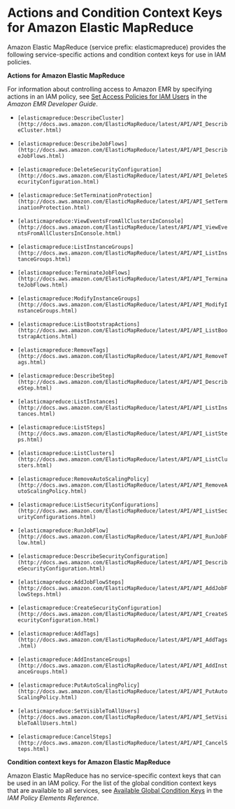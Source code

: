 # Actions and Condition Context Keys for Amazon Elastic MapReduce<a name="list_elasticmapreduce"></a>

Amazon Elastic MapReduce \(service prefix: elasticmapreduce\) provides the following service\-specific actions and condition context keys for use in IAM policies\.

**Actions for Amazon Elastic MapReduce**

For information about controlling access to Amazon EMR by specifying actions in an IAM policy, see [Set Access Policies for IAM Users](http://docs.aws.amazon.com/emr/latest/DeveloperGuide/emr-set-iam-policy.html) in the *Amazon EMR Developer Guide*\.

+ `[elasticmapreduce:DescribeCluster](http://docs.aws.amazon.com/ElasticMapReduce/latest/API/API_DescribeCluster.html)`

+ `[elasticmapreduce:DescribeJobFlows](http://docs.aws.amazon.com/ElasticMapReduce/latest/API/API_DescribeJobFlows.html)`

+ `[elasticmapreduce:DeleteSecurityConfiguration](http://docs.aws.amazon.com/ElasticMapReduce/latest/API/API_DeleteSecurityConfiguration.html)`

+ `[elasticmapreduce:SetTerminationProtection](http://docs.aws.amazon.com/ElasticMapReduce/latest/API/API_SetTerminationProtection.html)`

+ `[elasticmapreduce:ViewEventsFromAllClustersInConsole](http://docs.aws.amazon.com/ElasticMapReduce/latest/API/API_ViewEventsFromAllClustersInConsole.html)`

+ `[elasticmapreduce:ListInstanceGroups](http://docs.aws.amazon.com/ElasticMapReduce/latest/API/API_ListInstanceGroups.html)`

+ `[elasticmapreduce:TerminateJobFlows](http://docs.aws.amazon.com/ElasticMapReduce/latest/API/API_TerminateJobFlows.html)`

+ `[elasticmapreduce:ModifyInstanceGroups](http://docs.aws.amazon.com/ElasticMapReduce/latest/API/API_ModifyInstanceGroups.html)`

+ `[elasticmapreduce:ListBootstrapActions](http://docs.aws.amazon.com/ElasticMapReduce/latest/API/API_ListBootstrapActions.html)`

+ `[elasticmapreduce:RemoveTags](http://docs.aws.amazon.com/ElasticMapReduce/latest/API/API_RemoveTags.html)`

+ `[elasticmapreduce:DescribeStep](http://docs.aws.amazon.com/ElasticMapReduce/latest/API/API_DescribeStep.html)`

+ `[elasticmapreduce:ListInstances](http://docs.aws.amazon.com/ElasticMapReduce/latest/API/API_ListInstances.html)`

+ `[elasticmapreduce:ListSteps](http://docs.aws.amazon.com/ElasticMapReduce/latest/API/API_ListSteps.html)`

+ `[elasticmapreduce:ListClusters](http://docs.aws.amazon.com/ElasticMapReduce/latest/API/API_ListClusters.html)`

+ `[elasticmapreduce:RemoveAutoScalingPolicy](http://docs.aws.amazon.com/ElasticMapReduce/latest/API/API_RemoveAutoScalingPolicy.html)`

+ `[elasticmapreduce:ListSecurityConfigurations](http://docs.aws.amazon.com/ElasticMapReduce/latest/API/API_ListSecurityConfigurations.html)`

+ `[elasticmapreduce:RunJobFlow](http://docs.aws.amazon.com/ElasticMapReduce/latest/API/API_RunJobFlow.html)`

+ `[elasticmapreduce:DescribeSecurityConfiguration](http://docs.aws.amazon.com/ElasticMapReduce/latest/API/API_DescribeSecurityConfiguration.html)`

+ `[elasticmapreduce:AddJobFlowSteps](http://docs.aws.amazon.com/ElasticMapReduce/latest/API/API_AddJobFlowSteps.html)`

+ `[elasticmapreduce:CreateSecurityConfiguration](http://docs.aws.amazon.com/ElasticMapReduce/latest/API/API_CreateSecurityConfiguration.html)`

+ `[elasticmapreduce:AddTags](http://docs.aws.amazon.com/ElasticMapReduce/latest/API/API_AddTags.html)`

+ `[elasticmapreduce:AddInstanceGroups](http://docs.aws.amazon.com/ElasticMapReduce/latest/API/API_AddInstanceGroups.html)`

+ `[elasticmapreduce:PutAutoScalingPolicy](http://docs.aws.amazon.com/ElasticMapReduce/latest/API/API_PutAutoScalingPolicy.html)`

+ `[elasticmapreduce:SetVisibleToAllUsers](http://docs.aws.amazon.com/ElasticMapReduce/latest/API/API_SetVisibleToAllUsers.html)`

+ `[elasticmapreduce:CancelSteps](http://docs.aws.amazon.com/ElasticMapReduce/latest/API/API_CancelSteps.html)`

**Condition context keys for Amazon Elastic MapReduce**

Amazon Elastic MapReduce has no service\-specific context keys that can be used in an IAM policy\. For the list of the global condition context keys that are available to all services, see [Available Global Condition Keys](reference_policies_condition-keys.md#AvailableKeys) in the *IAM Policy Elements Reference*\.